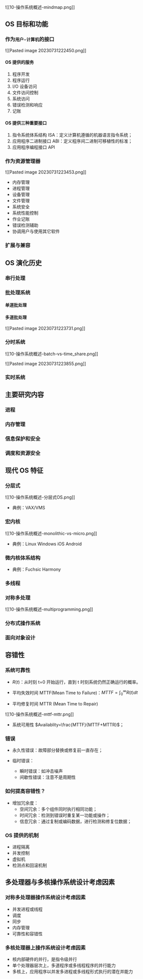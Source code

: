 ![[10-操作系统概述-mindmap.png]]
## OS 目标和功能

### 作为`用户-计算机`的接口
![[Pasted image 20230731222450.png]]

#### OS 提供的服务
1. 程序开发
2. 程序运行
3. I/O 设备访问
4. 文件访问控制
5. 系统访问
6. 错误检测和响应
7. 记账

#### OS 提供三种重要接口
1. 指令系统体系结构 ISA：定义计算机遵循的机器语言指令系统；
2. 应用程序二进制接口 ABI：定义程序间二进制可移植性的标准；
3. 应用程序编程接口 API

### 作为资源管理器
![[Pasted image 20230731223453.png]]
- 内存管理
- 进程管理
- 设备管理
- 文件管理
- 系统安全
- 系统性能控制
- 作业记账
- 错误检测辅助
- 协调用户与使用其它软件

### 扩展与兼容

## OS 演化历史
### 串行处理

### 批处理系统
#### 单道批处理

#### 多道批处理
![[Pasted image 20230731223731.png]]
### 分时系统
![[10-操作系统概述-batch-vs-time_share.png]]

![[Pasted image 20230731223855.png]]
### 实时系统

## 主要研究内容
### 进程

### 内存管理

### 信息保护和安全

### 调度和资源安全

## 现代 OS 特征
### 分层式
![[10-操作系统概述-分层式OS.png]]
- 典例：VAX/VMS
### 宏内核
![[10-操作系统概述-monolithic-vs-micro.png]]

- 典例：Linux Windows iOS Android
### 微内核体系结构
- 典例：Fuchsic Harmony
### 多线程

### 对称多处理
![[10-操作系统概述-multiprogramming.png]]
### 分布式操作系统
### 面向对象设计

## 容错性
### 系统可靠性
- $R(t)$：从时刻 t=0 开始运行，直到 t 时刻系统仍然正确运行的概率。

- 平均失效时间 MTTF(Mean Time to Failure)：$MTTF=\int_{0}^{\infty}R(t)dt$ 
- 平均修复时间 MTTR (Mean Time to Repair)

![[10-操作系统概述-mttf-mttr.png]]

- 系统可用性 $Availablity=\frac{MTTF}{MTTF+MTTR}$；

### 错误
- 永久性错误：故障部分替换或修复前一直存在；

- 临时错误：
	- 瞬时错误：如冲击噪声
	- 间歇性错误：注意不是周期性

### 如何提高容错性？
- 增加冗余度：
	- 空间冗余：多个组件同时执行相同功能；
	- 时间冗余：检测到错误时重复某一功能或操作；
	- 信息冗余：通过复制或编码数据，进行检测和修复位数据；

### OS 提供的机制
- 进程隔离
- 并发控制
- 虚拟机
- 检测点和回滚机制

## 多处理器与多核操作系统设计考虑因素
### 对称多处理器操作系统设计考虑因素
- 并发进程或线程
- 调度
- 同步
- 内存管理
- 可靠性和容错性

### 多核处理器上操作系统设计考虑因素
- 核内部硬件的并行，是指令级并行
- 单个处理器层次上，多道程序或多线程程序的并行能力
- 多核上，应用程序以并发多进程或多线程形式执行的潜在并能力